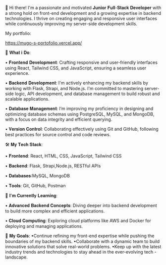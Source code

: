 👋 Hi there! I'm a passionate and motivated 𝐉𝐮𝐧𝐢𝐨𝐫 𝐅𝐮𝐥𝐥-𝐒𝐭𝐚𝐜𝐤 𝐃𝐞𝐯𝐞𝐥𝐨𝐩𝐞𝐫 with a strong hold on front-end development and a growing expertise in backend technologies. I thrive on creating engaging and responsive user interfaces while continuously improving my server-side development skills.

My portfolio:

https://mugo-s-portofolio.vercel.app/


🚀 𝐖𝐡𝐚𝐭 𝐢 𝐃𝐨:

• 𝐅𝐫𝐨𝐧𝐭𝐞𝐧𝐝 𝐃𝐞𝐯𝐞𝐥𝐨𝐩𝐦𝐞𝐧𝐭: Crafting responsive and user-friendly interfaces using React, Tailwind CSS, and JavaScript, ensuring a seamless user experience.

• 𝐁𝐚𝐜𝐤𝐞𝐧𝐝 𝐃𝐞𝐯𝐞𝐥𝐨𝐩𝐦𝐞𝐧𝐭: I'm actively enhancing my backend skills by working with Flask, Strapi, and Node.js. I'm committed to mastering server-side logic, API development, and database management to build robust and scalable applications.

• 𝐃𝐚𝐭𝐚𝐛𝐚𝐬𝐞 𝐌𝐚𝐧𝐚𝐠𝐞𝐦𝐞𝐧𝐭: I’m improving my proficiency in designing and optimizing database schemas using PostgreSQL, MySQL, and MongoDB, with a focus on data integrity and efficient querying.

• 𝐕𝐞𝐫𝐬𝐢𝐨𝐧 𝐂𝐨𝐧𝐭𝐫𝐨𝐥: Collaborating effectively using Git and GitHub, following best practices for source control and code reviews.

🛠 𝐌𝐲 𝐓𝐞𝐜𝐡 𝐒𝐭𝐚𝐜𝐤:

• 𝐅𝐫𝐨𝐧𝐭𝐞𝐧𝐝:  React, HTML, CSS, JavaScript, Tailwind CSS

• 𝐁𝐚𝐜𝐤𝐞𝐧𝐝:  Flask, Strapi,Node.js, RESTful APIs

• 𝐃𝐚𝐭𝐚𝐛𝐚𝐬𝐞𝐬:MySQL, MongoDB

• 𝐓𝐨𝐨𝐥𝐬: Git, GitHub, Postman

🌱 𝐈'𝐦 𝐂𝐮𝐫𝐫𝐞𝐧𝐭𝐥𝐲 𝐋𝐞𝐚𝐫𝐧𝐢𝐧𝐠:

• 𝐀𝐝𝐯𝐚𝐧𝐜𝐞𝐝 𝐁𝐚𝐜𝐤𝐞𝐧𝐝 𝐂𝐨𝐧𝐜𝐞𝐩𝐭𝐬: Diving deeper into backend development to build more complex and efficient applications.

• 𝐂𝐥𝐨𝐮𝐝 𝐂𝐨𝐦𝐩𝐮𝐭𝐢𝐧𝐠: Exploring cloud platforms like AWS and Docker for deploying and managing applications.

🎯 𝐌𝐲 𝐆𝐨𝐚𝐥𝐬:
•Continue refining my front-end expertise while pushing the boundaries of my backend skills.
•Collaborate with a dynamic team to build innovative solutions that solve real-world problems.
•Keep up with the latest industry trends and technologies to stay ahead in the ever-evolving tech -landscape.
